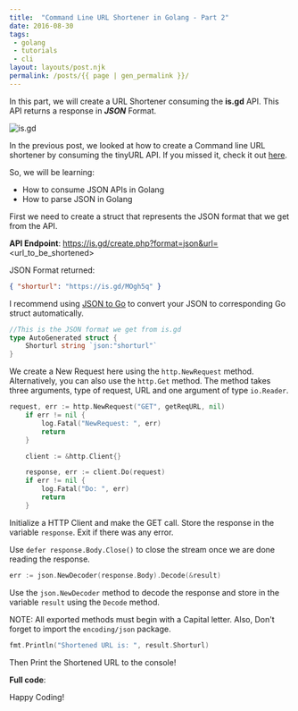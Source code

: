 ```yaml
---
title:  "Command Line URL Shortener in Golang - Part 2"
date: 2016-08-30
tags:
 - golang
 - tutorials
 - cli
layout: layouts/post.njk
permalink: /posts/{{ page | gen_permalink }}/
---
```


<!-- Excerpt Start -->
In this part, we will create a URL Shortener consuming the **is.gd** API. This API returns a response in _**JSON**_ Format.
<!-- Excerpt End -->

![is.gd](/img/isgd.jpg)

In the previous post, we looked at how to create a Command line URL shortener by consuming the tinyURL API.
If you missed it, check it out [here](/2016/08/26/A-command-line-URL-Shortener-in-Golang.html).

So, we will be learning:

 - How to consume JSON APIs in Golang
 - How to parse JSON in Golang

First we need to create a struct that represents the
JSON format that we get from the API.



**API Endpoint**: https://is.gd/create.php?format=json&url=<url_to_be_shortened>

JSON Format returned:

```json
{ "shorturl": "https://is.gd/MOgh5q" }
```

I recommend using [JSON to Go](https://mholt.github.io/json-to-go/) to convert your JSON to corresponding Go struct automatically.


```go
//This is the JSON format we get from is.gd
type AutoGenerated struct {
	Shorturl string `json:"shorturl"`
}
```
We create a New Request here using the `http.NewRequest` method. Alternatively, you can also use the `http.Get` method.
The method takes three arguments, type of request, URL and one argument of type `io.Reader`.

```go
request, err := http.NewRequest("GET", getReqURL, nil)
	if err != nil {
		log.Fatal("NewRequest: ", err)
		return
	}

	client := &http.Client{}

	response, err := client.Do(request)
	if err != nil {
		log.Fatal("Do: ", err)
		return
	}
```

Initialize a HTTP Client and make the GET call. Store the response in the variable `response`. Exit if there was any error.

Use `defer response.Body.Close()` to close the stream once we are done reading the response.

```go
err := json.NewDecoder(response.Body).Decode(&result)
```

Use the `json.NewDecoder` method to decode the response and store in the variable `result` using the `Decode` method.

NOTE: All exported methods must begin with a Capital letter. Also, Don't forget to import the `encoding/json` package.

```go
fmt.Println("Shortened URL is: ", result.Shorturl)
```
Then Print the Shortened URL to the console!

**Full code**:

<script src="https://gist.github.com/manojkarthick/dd907891fa4b1e1fd9ba2d493c620b0a.js"></script>

Happy Coding!

